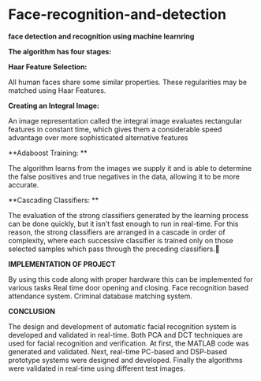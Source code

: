# Face-recognition-and-detection
**face detection and recognition using machine learnring**

**The algorithm has four stages:**

**Haar Feature Selection:**

All human faces share some similar properties. These regularities may be matched using Haar Features.

**Creating an Integral Image:**

An image representation called the integral image evaluates rectangular features in constant time, which gives them a considerable speed advantage over more sophisticated alternative features

**Adaboost Training: **

The algorithm learns from the images we supply it and is able to determine the false positives and true negatives in the data, allowing it to be more accurate.

**Cascading Classifiers: **

The evaluation of the strong classifiers generated by the learning process can be done quickly, but it isn't fast enough to run in real-time. For this reason, the strong classifiers are arranged in a cascade in order of complexity, where each successive classifier is trained only on those selected samples which pass through the preceding classifiers.

**IMPLEMENTATION OF PROJECT**

By using this code along with proper hardware this can be implemented for various tasks
Real time door opening and closing.
Face recognition based attendance system.
Criminal database matching system.

**CONCLUSION**

The design and development of automatic facial recognition system is developed and validated in real-time. Both PCA and DCT techniques are used for facial recognition and verification. At first, the 
MATLAB code was generated and validated. Next, real-time PC-based and DSP-based prototype systems were designed and developed. 
Finally the algorithms were validated in real-time using different test images.
